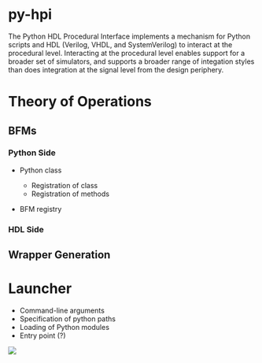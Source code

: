 # py-hpi
The Python HDL Procedural Interface implements a mechanism for Python scripts and
HDL (Verilog, VHDL, and SystemVerilog) to interact at the procedural level. 
Interacting at the procedural level enables support for a broader set of
simulators, and supports a broader range of integation styles than does integration
at the signal level from the design periphery.

# Theory of Operations

## BFMs

### Python Side
- Python class
  - Registration of class
  - Registration of methods
  
- BFM registry


### HDL Side

## Wrapper Generation

# Launcher
- Command-line arguments
- Specification of python paths
- Loading of Python modules
- Entry point (?) 

<img src="svg.wavedrom.com{signal:[{wave:'0.P...',{wave:'023450',data:'S E R V'}]]}"/>

